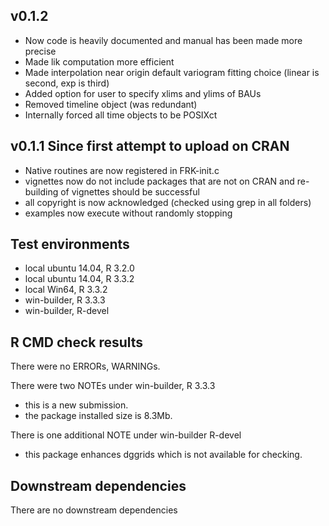 ## v0.1.2
* Now code is heavily documented and manual has been made more precise
* Made lik computation more efficient
* Made interpolation near origin default variogram fitting choice (linear is second, exp is third)
* Added option for user to specify xlims and ylims of BAUs 
* Removed timeline object (was redundant)
* Internally forced all time objects to be POSIXct

## v0.1.1 Since first attempt to upload on CRAN
* Native routines are now registered in FRK-init.c
* vignettes now do not include packages that are not on CRAN and re-building of vignettes should be successful
* all copyright is now acknowledged (checked using grep in all folders)
* examples now execute without randomly stopping

## Test environments
* local ubuntu 14.04, R 3.2.0
* local ubuntu 14.04, R 3.3.2
* local Win64, R 3.3.2
* win-builder, R 3.3.3
* win-builder, R-devel

## R CMD check results
There were no ERRORs, WARNINGs.

There were two NOTEs under win-builder, R 3.3.3
  - this is a new submission. 
  - the package installed size is 8.3Mb.

There is one additional NOTE under win-builder R-devel
  - this package enhances dggrids which is not available for checking.
  
## Downstream dependencies
There are no downstream dependencies

